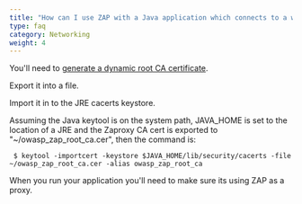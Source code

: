 ```yaml
---
title: "How can I use ZAP with a Java application which connects to a web service over SSL?"
type: faq
category: Networking
weight: 4
---
```



You'll need to [generate a dynamic root CA
certificate](/docs/desktop/ui/dialogs/options/dynsslcert/).

Export it into a file.

Import it in to the JRE cacerts keystore.

Assuming the Java keytool is on the system path, JAVA_HOME is set to the
location of a JRE and the Zaproxy CA cert is exported to
"~/owasp_zap_root_ca.cer", then the command is:

    
    
     $ keytool -importcert -keystore $JAVA_HOME/lib/security/cacerts -file ~/owasp_zap_root_ca.cer -alias owasp_zap_root_ca
    

When you run your application you'll need to make sure its using ZAP as a
proxy.
